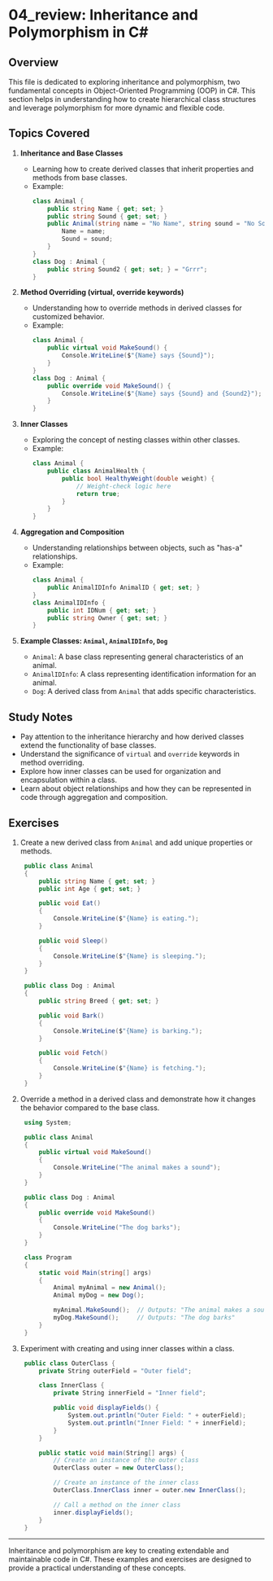 # 04_review: Inheritance and Polymorphism in C#

## Overview

This file is dedicated to exploring inheritance and polymorphism, two fundamental concepts in Object-Oriented Programming (OOP) in C#. This section helps in understanding how to create hierarchical class structures and leverage polymorphism for more dynamic and flexible code.

## Topics Covered

1. **Inheritance and Base Classes**
   - Learning how to create derived classes that inherit properties and methods from base classes.
   - Example:
     ```csharp
     class Animal {
         public string Name { get; set; }
         public string Sound { get; set; }
         public Animal(string name = "No Name", string sound = "No Sound") {
             Name = name;
             Sound = sound;
         }
     }
     class Dog : Animal {
         public string Sound2 { get; set; } = "Grrr";
     }
     ```

2. **Method Overriding (virtual, override keywords)**
   - Understanding how to override methods in derived classes for customized behavior.
   - Example:
     ```csharp
     class Animal {
         public virtual void MakeSound() {
             Console.WriteLine($"{Name} says {Sound}");
         }
     }
     class Dog : Animal {
         public override void MakeSound() {
             Console.WriteLine($"{Name} says {Sound} and {Sound2}");
         }
     }
     ```

3. **Inner Classes**
   - Exploring the concept of nesting classes within other classes.
   - Example:
     ```csharp
     class Animal {
         public class AnimalHealth {
             public bool HealthyWeight(double weight) {
                 // Weight-check logic here
                 return true;
             }
         }
     }
     ```

4. **Aggregation and Composition**
   - Understanding relationships between objects, such as "has-a" relationships.
   - Example:
     ```csharp
     class Animal {
         public AnimalIDInfo AnimalID { get; set; }
     }
     class AnimalIDInfo {
         public int IDNum { get; set; }
         public string Owner { get; set; }
     }
     ```

5. **Example Classes: `Animal`, `AnimalIDInfo`, `Dog`**
   - `Animal`: A base class representing general characteristics of an animal.
   - `AnimalIDInfo`: A class representing identification information for an animal.
   - `Dog`: A derived class from `Animal` that adds specific characteristics.

## Study Notes

- Pay attention to the inheritance hierarchy and how derived classes extend the functionality of base classes.
- Understand the significance of `virtual` and `override` keywords in method overriding.
- Explore how inner classes can be used for organization and encapsulation within a class.
- Learn about object relationships and how they can be represented in code through aggregation and composition.

## Exercises

1. Create a new derived class from `Animal` and add unique properties or methods.
   ```csharp
    public class Animal
    {
        public string Name { get; set; }
        public int Age { get; set; }

        public void Eat()
        {
            Console.WriteLine($"{Name} is eating.");
        }

        public void Sleep()
        {
            Console.WriteLine($"{Name} is sleeping.");
        }
    }

    public class Dog : Animal
    {
        public string Breed { get; set; }

        public void Bark()
        {
            Console.WriteLine($"{Name} is barking.");
        }

        public void Fetch()
        {
            Console.WriteLine($"{Name} is fetching.");
        }
    }
    ```
2. Override a method in a derived class and demonstrate how it changes the behavior compared to the base class.
   ```csharp
    using System;

    public class Animal
    {
        public virtual void MakeSound()
        {
            Console.WriteLine("The animal makes a sound");
        }
    }

    public class Dog : Animal
    {
        public override void MakeSound()
        {
            Console.WriteLine("The dog barks");
        }
    }

    class Program
    {
        static void Main(string[] args)
        {
            Animal myAnimal = new Animal();
            Animal myDog = new Dog();

            myAnimal.MakeSound();  // Outputs: "The animal makes a sound"
            myDog.MakeSound();     // Outputs: "The dog barks"
        }
    }
    ```
3. Experiment with creating and using inner classes within a class.
   ```csharp
    public class OuterClass {
        private String outerField = "Outer field";

        class InnerClass {
            private String innerField = "Inner field";

            public void displayFields() {
                System.out.println("Outer Field: " + outerField);
                System.out.println("Inner Field: " + innerField);
            }
        }

        public static void main(String[] args) {
            // Create an instance of the outer class
            OuterClass outer = new OuterClass();

            // Create an instance of the inner class
            OuterClass.InnerClass inner = outer.new InnerClass();

            // Call a method on the inner class
            inner.displayFields();
        }
    }
    ```

---

Inheritance and polymorphism are key to creating extendable and maintainable code in C#. These examples and exercises are designed to provide a practical understanding of these concepts.

